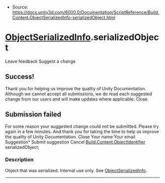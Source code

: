 * Source: https://docs.unity3d.com/6000.0/Documentation/ScriptReference/Build.Content.ObjectSerializedInfo-serializedObject.html

#  [ObjectSerializedInfo](https://docs.unity3d.com/6000.0/Documentation/ScriptReference/Build.Content.ObjectSerializedInfo.html).serializedObject
Leave feedback
Suggest a change
## Success!
Thank you for helping us improve the quality of Unity Documentation. Although we cannot accept all submissions, we do read each suggested change from our users and will make updates where applicable.
Close
## Submission failed
For some reason your suggested change could not be submitted. Please <a>try again</a> in a few minutes. And thank you for taking the time to help us improve the quality of Unity Documentation.
Close
Your name Your email Suggestion* Submit suggestion
Cancel
[Build.Content.ObjectIdentifier](https://docs.unity3d.com/6000.0/Documentation/ScriptReference/Build.Content.ObjectIdentifier.html) serializedObject; 
### Description
Object that was serialized.
Internal use only. See [ObjectSerializedInfo](https://docs.unity3d.com/6000.0/Documentation/ScriptReference/Build.Content.ObjectSerializedInfo.html).
* * *
